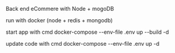 Back end eCommere with Node + mogoDB

run with docker (node + redis + mongodb)

start app with cmd
docker-compose --env-file .env up --build -d

update code with cmd
docker-compose --env-file .env up -d
